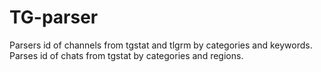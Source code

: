 # TG-parser
Parsers id of channels from tgstat and tlgrm by categories and keywords. Parses id of chats from tgstat by categories and regions.
